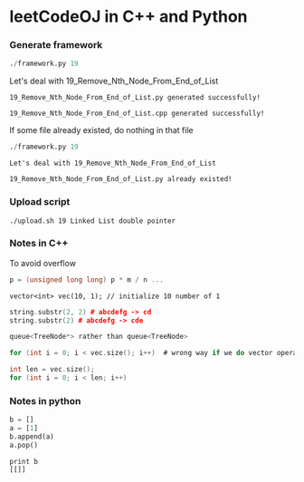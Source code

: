 # leetCodeOJ in C++ and Python


### Generate framework 

```python
./framework.py 19
```
Let's deal with 19_Remove_Nth_Node_From_End_of_List
```
19_Remove_Nth_Node_From_End_of_List.py generated successfully!

19_Remove_Nth_Node_From_End_of_List.cpp generated successfully!
```
If some file already existed, do nothing in that file
```python
./framework.py 19
```
```
Let's deal with 19_Remove_Nth_Node_From_End_of_List

19_Remove_Nth_Node_From_End_of_List.py already existed!
```

### Upload script

```
./upload.sh 19 Linked List double pointer
```

### Notes in C++

To avoid overflow
```c++
p = (unsigned long long) p * m / n ...
```

```
vector<int> vec(10, 1); // initialize 10 number of 1
```

```cpp
string.substr(2, 2) # abcdefg -> cd
string.substr(2) # abcdefg -> cde
```
```c
queue<TreeNode*> rather than queue<TreeNode>
```

```c
for (int i = 0; i < vec.size(); i++)  # wrong way if we do vector operations in the loop

int len = vec.size();
for (int i = 0; i < len; i++)
```

### Notes in python

```python
b = []
a = [1]
b.append(a)
a.pop()
```
```
print b
[[]]
```


